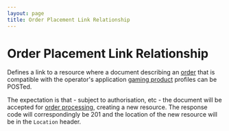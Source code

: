 ```yaml
---
layout: page
title: Order Placement Link Relationship
---
```

# Order Placement Link Relationship
Defines a link to a resource where a document describing an [order](../concepts/order) that is compatible with the operator's application [gaming product](../concepts/gaming-product) profiles can be POSTed.

The expectation is that - subject to authorisation, etc - the document will be accepted for [order processing](../concepts/order-processing), creating a new resource. The response code will correspondingly be 201 and the location of the new resource will be in the `Location` header.


